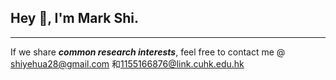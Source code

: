 ## Hey 👋, I'm Mark Shi.


---
If we share ___common research interests___, feel free to contact me @
[shiyehua28@gmail.com](shiyehua28@gmail.com)  和[1155166876@link.cuhk.edu.hk](1155166876@link.cuhk.edu.hk)










<!--
**Tron1127/Tron1127** is a ✨ _special_ ✨ repository because its `README.md` (this file) appears on your GitHub profile.

Here are some ideas to get you started:

- 🔭 I’m currently working on ...
- 🌱 I’m currently learning ...
- 👯 I’m looking to collaborate on ...
- 🤔 I’m looking for help with ...
- 💬 Ask me about ...
- 📫 How to reach me: ...
- 😄 Pronouns: ...
- ⚡ Fun fact: ...
-->

